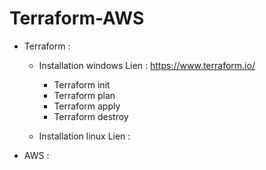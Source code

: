 # Terraform-AWS

- Terraform : 
  * Installation windows Lien : https://www.terraform.io/
    * Terraform init
    * Terraform plan
    * Terraform apply
    * Terraform destroy

  * Installation linux Lien : 
    

- AWS :




